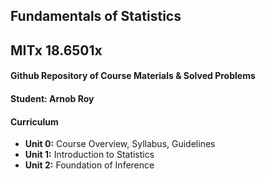 ## **Fundamentals of Statistics**
## MITx 18.6501x
#### Github Repository of Course Materials & Solved Problems
#### Student: Arnob Roy

#### **Curriculum**
- **Unit 0:** Course Overview, Syllabus, Guidelines
- **Unit 1:** Introduction to Statistics
- **Unit 2:** Foundation of Inference
